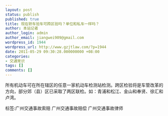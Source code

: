 ```yaml
---
layout: post
status: publish
published: true
title: 现在轿车验车可跨区验吗？单位和私车一样吗？
author: 本站记者
author_login: admin
author_email: jiangwei909@gmail.com
wordpress_id: 1944
wordpress_url: http://www.gzjtlaw.com/?p=1944
date: 2011-05-29 09:30:28.000000000 +08:00
categories:
- 交通常识
tags: []
comments: []
---
```

所有机动车可在所在辖区的任意一家机动车检测站检测。跨区检验将是车管改革的方向，部分郊（县）区已采取了两区联检。如：青浦和松江、金山和奉贤、徐汇和卢湾。标签:广州交通事故索赔 广州交通事故赔偿 广州交通事故律师
